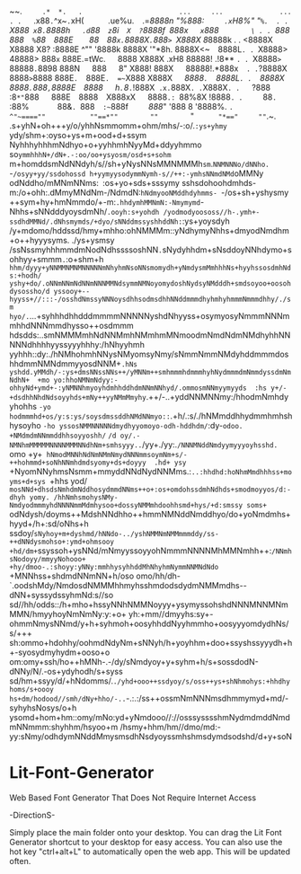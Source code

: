 ~~.`      .*  *.   .                        ...     ...              ...       .
.    `.x88`.`^x~`.`xH(`      `.ue%u.`  `.=*8888n  "%888:`     .x`H8%"    "`%.  .
.   `X888` x`8`.`8888h`   .d`88`  z`8i`  X  ?`8888f` `888x`   x`888`         \ .
.  `*888*` `888`  %`88`  `888E`    `88`  `88`x.`8888X`.`888`> `X888X 8*8888k  \.
.  <8888X X8888   X8?    :8888E    ^""  '8888k 8888X  '"*8h.  8888X<~`  `8888L`.
. `X8888>  48888> 888`x`  888E.=tWc.`   `8888 X888X   .xH8    88888!    .!8** `.
. `X8888`> `88888`.`8898  888N`   `888`   `8" X888!   888X`   `88888!.*888x`   .
. `?8888X` `8888`>`8888   888E`.  `888E`.  =~`X888   X888X`   `*8888`.  `8888L`.
.  `8888X`  `8888`.`888`,`8888E`  `8888`   `h`.`8*`.`!888X` .x.`888X`. .`X888X`.
.   `?888`  `:8`*"`888`   `888E`  `8888`  `X888xX`   `8888`.: `88%8X    !8888` .
.      `88`.  `:88%`       `88&`. `888`  :~`888f`     `*888*"  '888   8  '8888%.
`.        ^"~====""           ""==*""        ""        `"`      "*=="     ""`.~.
.s+yhN+oh+++y/o/yhhNsmmomm+ohm/mhs/-:o/.`:ys+yhmy `ydy/shm+:oyso+ys+m+ood+d+ssym
NyhhhyhhhmNdhyo+o+yyhhmhNyyMd+ddyyhmmo so`ymmhhhN+/dN+.-:oo/oo+ysyosm/osd+s+sohm
`m+homddsmNdNNdyh/s//sh+yNysNNsMMNMMMh`sm`.`NNMNNNo/dNNho.` -`/osyy+yy/ssdohossd
h+yymyysodymmNymh-s//++:-ymhsNNmdNMd`oMMNy odNddho/mMNmNNms:` `:os+yo+sds+sssymy
sshsdohoohdmhds-m:/o+ohh:.dMmyMNdNm-/NdmdN:`hNdmyooNMddhdyhmms- `-/os+sh+yshysmy
++sym+hy+hmNmmdo/+-m:`.hhdymhMMNmN:-Nmymymd`-Nhhs+sNNdddyoysdmNh/``.ooyh:s+yohdh
/yodmodyoososs//h-.ymh+-ssdhdMMNd/.dNhsmymds/+dyo/sNNddmssyshhddNh:``:ys+yoysdyh
/y+mdomo/hddssd/hmy+mhho:ohNMMMm::yNdhymyNhhs+dmyodNmdhm+o++hyyysyms. ./ys+ysmsy
/ssNssmyhhhmmdmNodNdhssssoshNN`.`sNydyhhdm+sNsddoyNNhdymo+sohhyy+smmm`.`:o+shm+h
`hhm/dyyy+yNNMMNMNMNNNNNmNhyhmNsoNNsmomydh+yNmdysmMmhhhNs+hyyhssosdmhNds:+hodh/ 
yshy+do/.oNNmNNmNdNNmNNNMMNdsymmNMNoyomydoshNydsyNMdddh+smdsoyoo+oosohdysossho/d
yssooy+--hyyss+//:::-/osshdNmssyNNNoysdhhsodmsdhhNNddmmmdhyhmhyhmmmNmmmdhhy/./sm
hyo/.`...+syhhhdhhdddmmmmNNNNNyshdNhyyss+osymyosyNmmmNNNmmhhdNNNmmdhysso++osdmmm
hdsdds:..smNMMMmhNdNNMmhNMmhmMNmoodmNmdNdmNMdhyhhNNNNNdhhhhyyssyyyhhhy:/hNhyyhmh
yyhhh::dy:./hNMhohmhNNysNMyomsyNmy/sNmmNmmNMdyhddmmmdoshhdmmNMNdmmyyosdNNM+`.hNs
yshdd.yMMdh/-:ys+dmsNNssNNs++/yMNNm++smhmmmhdmmmhyhNydmmmdmNmmdyssdmNmNdhN+  +mo
yo:hhoNMNmNdyy:-ohhyNd+ymd+-:yNMNNhmyoyhdmhhddhdmNNmNNhyd/.ommosmNNmyymyyds  :hs
y+/-+dsdhhNhdNdsoyyhds+mNy++yyNMmMmyhy`.++/-..+yddNNMNNmy:/hhodmNmhdyyhohhs `-yo
hodmmmhd+os/y:s:ys/soysdmssddhNMdNNmyo::`.+h/.:s/./hNMmddhhydmmhmhshhysoyho `-ho
yssosNMMNNNNNdmydhyyomoyo-odh-hddhdm/`:dy-`odoo.` `+NMdmdmNNmmddhhsoyyoshh/` `/d
oy/.-NMNhmMMMMMNNNNMMMNNdhNm+smhsyyy..`/yy+./yy:.`/NNNMNddNmdyymyyyoyhsshd. `omo
+y+` hNmodMNNhNdNmNMmNmydNNNmmsoymNm+s/-++hohmmd+soNhNNmhdmdsyomy+ds+doyyy  .hd+
ysy` +NyomNNyhmsNsmm+mmyddNNdNydNNMms.:`..:hhdhd:hoNhmMmdhhhss+moyms+d+sys `+hhs
yod/ `mosNNd+dhsdsNmhdmNddhosydmmdNNms++o+:os+omdohssdmhNdhds+smodmoyyos/d:-dhyh
yomy. /hhNmhsmohysNMy-NmdyodmmmyhdNNNNmmMdmhysoo+dossyNMMmhdoohhsmd+hys/+d:smssy
soms+` odNdysh/doyms++MdshNNdhho++hmmNMNddNmddhyo/do+yoNmdmhs+hyyd+/h+:sd/oNhs+h
ssdoy/``sNyhoy+m+dyshmd/hNNdo-../yshNMMNmNMMmmmddy/ss-++dNNdysmohso+:ymd+ohmsooy
+hd/dm+``ssyssoh+ysNNd/mNmyyssoyyohNmmmNNNNMhMMNmhh++:``/NNmhsNodoyy/mmyyNohooo+
+hy/dmoo-.:shoyy:yNNy:mmhhysyhhddMhNhyhmNymmNNMNdNdo``  +MNNhss+shdmdNNmNN+h/oso
omo/hh/dh-`.oodshMdy/NmdosdNMMMhhmyhsshmdodsdydmNMMmdhs--dNN+syssydssyhmNd:s//so
sd//hh/odds::/h+mho+hssyNNhNMMNoyyy+ysymyssohshdNNNMNNMNmMMN/hmyyhoyNmNmNy:y:+o+
yh:+mm//dmyyhs:sy+-ohmmNmysNNmd/y+h+syhmoh+oosyhhddNyyhmmho+oosyyyomdydhNs/s/+++
sh:ommo+hdohhy/oohmdNdyNm+sNNyh/h+yoyhhm+doo+ssyshssyyydh+h+-syosydmyhydm+ooso+o
om:omy+ssh/ho++hMNh-.-/dy/sNmdyoy+y+syhm+h/s+sossdodN-dNNy/N/.-os+ydyhodh/s+syss
sd/hm+ssyy/d/+hNdomms/.``./yhd+ooo++ssdyoy/s/oss++ys+shNhmohys:+hhdhyhoms/s+oooy
hs+dm/hodood//smh/dNy+hho/-..``-.:.:/ss++ossmNmNNNmsdhmmymyd+md/-syhyhsNosys/o+h
ysomd+hom+hm::omy/mNo:yd+yNmdooo//://osssysssshmNydmdmddNmdmNNmmm:shyhhm/hsyoo+m
/hsmy+hhm/hm//dmo/md:-yy:sNmy/odhdymNNddMmysmsdhNsdyoyssmhshmsdymdsodshd/d+y+soN



# Lit-Font-Generator
Web Based Font Generator That Does Not Require Internet Access


-DirectionS-                                                                            
                                                                  

Simply place the main folder onto your desktop.
You can drag the Lit Font Generator shortcut to your desktop for easy access.
You can also use the hot key "ctrl+alt+L" to automatically open the web app.
This will be updated often.
